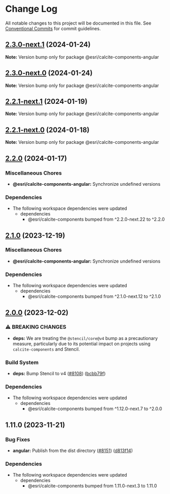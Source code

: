 # Change Log

All notable changes to this project will be documented in this file.
See [Conventional Commits](https://conventionalcommits.org) for commit guidelines.

## [2.3.0-next.1](https://github.com/Esri/calcite-design-system/compare/@esri/calcite-components-angular@2.3.0-next.0...@esri/calcite-components-angular@2.3.0-next.1) (2024-01-24)

**Note:** Version bump only for package @esri/calcite-components-angular

## [2.3.0-next.0](https://github.com/Esri/calcite-design-system/compare/@esri/calcite-components-angular@2.2.1-next.1...@esri/calcite-components-angular@2.3.0-next.0) (2024-01-24)

**Note:** Version bump only for package @esri/calcite-components-angular

## [2.2.1-next.1](https://github.com/Esri/calcite-design-system/compare/@esri/calcite-components-angular@2.2.1-next.0...@esri/calcite-components-angular@2.2.1-next.1) (2024-01-19)

**Note:** Version bump only for package @esri/calcite-components-angular

## [2.2.1-next.0](https://github.com/Esri/calcite-design-system/compare/@esri/calcite-components-angular@2.2.0...@esri/calcite-components-angular@2.2.1-next.0) (2024-01-18)

**Note:** Version bump only for package @esri/calcite-components-angular

## [2.2.0](https://github.com/Esri/calcite-design-system/compare/@esri/calcite-components-angular@2.1.0...@esri/calcite-components-angular@2.2.0) (2024-01-17)

### Miscellaneous Chores

- **@esri/calcite-components-angular:** Synchronize undefined versions

### Dependencies

- The following workspace dependencies were updated
  - dependencies
    - @esri/calcite-components bumped from ^2.2.0-next.22 to ^2.2.0

## [2.1.0](https://github.com/Esri/calcite-design-system/compare/@esri/calcite-components-angular@2.0.0...@esri/calcite-components-angular@2.1.0) (2023-12-19)

### Miscellaneous Chores

- **@esri/calcite-components-angular:** Synchronize undefined versions

### Dependencies

- The following workspace dependencies were updated
  - dependencies
    - @esri/calcite-components bumped from ^2.1.0-next.12 to ^2.1.0

## [2.0.0](https://github.com/Esri/calcite-design-system/compare/@esri/calcite-components-angular@1.11.0...@esri/calcite-components-angular@2.0.0) (2023-12-02)

### ⚠ BREAKING CHANGES

- **deps:** We are treating the `@stencil/core@v4` bump as a precautionary measure, particularly due to its potential impact on projects using `calcite-components` and Stencil.

### Build System

- **deps:** Bump Stencil to v4 ([#8108](https://github.com/Esri/calcite-design-system/issues/8108)) ([bcbb79f](https://github.com/Esri/calcite-design-system/commit/bcbb79f8c925d505bb4ee5e6a54861c5f6bb88b9))

### Dependencies

- The following workspace dependencies were updated
  - dependencies
    - @esri/calcite-components bumped from ^1.12.0-next.7 to ^2.0.0

## 1.11.0 (2023-11-21)

### Bug Fixes

- **angular:** Publish from the dist directory ([#8151](https://github.com/Esri/calcite-design-system/issues/8151)) ([d813f14](https://github.com/Esri/calcite-design-system/commit/d813f14c3c2fc7b765ccf27166f31201d91f2ac5))

### Dependencies

- The following workspace dependencies were updated
  - dependencies
    - @esri/calcite-components bumped from 1.11.0-next.3 to 1.11.0
